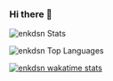### Hi there 👋

<!--
**enkdsn/enkdsn** is a ✨ _special_ ✨ repository because its `README.md` (this file) appears on your GitHub profile.

Here are some ideas to get you started:

- 🔭 I’m currently working on ...
- 🌱 I’m currently learning ...
- 👯 I’m looking to collaborate on ...
- 🤔 I’m looking for help with ...
- 💬 Ask me about ...
- 📫 How to reach me: ...
- 😄 Pronouns: ...
- ⚡ Fun fact: ...
-->

![enkdsn Stats](https://github-readme-stats.vercel.app/api?username=enkdsn&show_icons=true&theme=radical)


![enkdsn Top Languages](https://github-readme-stats.vercel.app/api/top-langs/?username=enkdsn)


[![enkdsn wakatime stats](https://github-readme-stats.vercel.app/api/wakatime?username=enkdsn)](https://github.com/anuraghazra/github-readme-stats)
